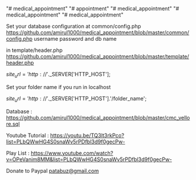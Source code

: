 "# medical_appointment" 
"# appointment" 
"# medical_appointment" 
"# medical_appointment" 
"# medical_appointment" 


Set your database configuration at common/config.php
https://github.com/amirul1000/medical_appointment/blob/master/common/config.php
username
password
and db name

in
template/header.php
https://github.com/amirul1000/medical_appointment/blob/master/template/header.php

$site_url = 'http://'.$_SERVER['HTTP_HOST'];
       
Set your folder name if you run in localhost
 
$site_url = 'http://'.$_SERVER['HTTP_HOST'].'/folder_name';

Database : https://github.com/amirul1000/medical_appointment/blob/master/cmc_vellore.sql
 
Youtube Tutorial : https://youtu.be/TQ3lt3rkPco?list=PLbQWwHG4S0snaWv5rPDfbl3d9f0gecPw-

Play List : https://www.youtube.com/watch?v=OPeVanim8MM&list=PLbQWwHG4S0snaWv5rPDfbl3d9f0gecPw-

Donate to Paypal patabuz@gmail.com
